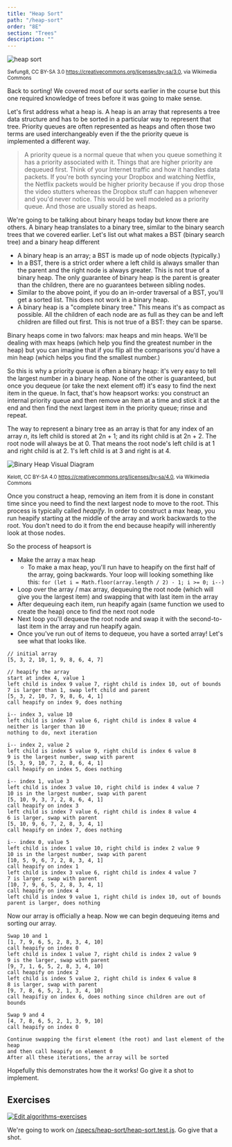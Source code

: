 ```yaml
---
title: "Heap Sort"
path: "/heap-sort"
order: "8E"
section: "Trees"
description: ""
---
```


![heap sort](./images/heapsort.gif)

<sup>Swfung8, CC BY-SA 3.0 <https://creativecommons.org/licenses/by-sa/3.0>, via Wikimedia Commons</sup>

Back to sorting! We covered most of our sorts earlier in the course but this one required knowledge of trees before it was going to make sense.

Let's first address what a heap is. A heap is an array that represents a tree data structure and has to be sorted in a particular way to represent that tree. Priority queues are often represented as heaps and often those two terms are used interchangeably even if the the priority queue is implemented a different way.

> A priority queue is a normal queue that when you queue something it has a priority associated with it. Things that are higher priority are dequeued first. Think of your Internet traffic and how it handles data packets. If you're both syncing your Dropbox and watching Netflix, the Netflix packets would be higher priority because if you drop those the video stutters whereas the Dropbox stuff can happen whenever and you'd never notice. This would be well modeled as a priority queue. And those are usually stored as heaps.

We're going to be talking about binary heaps today but know there are others. A binary heap translates to a binary tree, similar to the binary search trees that we covered earlier. Let's list out what makes a BST (binary search tree) and a binary heap different

- A binary heap is an array; a BST is made up of node objects (typically.)
- In a BST, there is a strict order where a left child is always smaller than the parent and the right node is always greater. This is not true of a binary heap. The only guarantee of binary heap is the parent is greater than the children, there are no guarantees between sibling nodes.
- Similar to the above point, if you do an in-order traversal of a BST, you'll get a sorted list. This does not work in a binary heap.
- A binary heap is a "complete binary tree." This means it's as compact as possible. All the children of each node are as full as they can be and left children are filled out first. This is not true of a BST: they can be sparse.

Binary heaps come in two falvors: max heaps and min heaps. We'll be dealing with max heaps (which help you find the greatest number in the heap) but you can imagine that if you flip all the comparisons you'd have a min heap (which helps you find the smallest number.)

So this is why a priority queue is often a binary heap: it's very easy to tell the largest number in a binary heap. None of the other is guaranteed, but once you dequeue (or take the next element off) it's easy to find the next item in the queue. In fact, that's how heapsort works: you construct an internal priority queue and then remove an item at a time and stick it at the end and then find the next largest item in the priority queue; rinse and repeat.

The way to represent a binary tree as an array is that for any index of an array _n_, its left child is stored at 2n + 1; and its right child is at 2n + 2. The root node will always be at 0. That means the root node's left child is at 1 and right child is at 2. 1's left child is at 3 and right is at 4.

![Binary Heap Visual Diagram](./images/heap.png)

<sup>Kelott, CC BY-SA 4.0 <https://creativecommons.org/licenses/by-sa/4.0>, via Wikimedia Commons</sup>

Once you construct a heap, removing an item from it is done in constant time since you need to find the next largest node to move to the root. This process is typically called _heapify_. In order to construct a max heap, you run heapify starting at the middle of the array and work backwards to the root. You don't need to do it from the end because heapify will inherently look at those nodes.

So the process of heapsort is

- Make the array a max heap
  - To make a max heap, you'll run have to heapify on the first half of the array, going backwards. Your loop will looking something like this: `for (let i = Math.floor(array.length / 2) - 1; i >= 0; i--)`
- Loop over the array / max array, dequeuing the root node (which will give you the largest item) and swapping that with last item in the array
- After dequeuing each item, run heapify again (same function we used to create the heap) once to find the next root node
- Next loop you'll dequeue the root node and swap it with the second-to-last item in the array and run heapify again.
- Once you've run out of items to dequeue, you have a sorted array! Let's see what that looks like.

```text
// initial array
[5, 3, 2, 10, 1, 9, 8, 6, 4, 7]

// heapify the array
start at index 4, value 1
left child is index 9 value 7, right child is index 10, out of bounds
7 is larger than 1, swap left child and parent
[5, 3, 2, 10, 7, 9, 8, 6, 4, 1]
call heapify on index 9, does nothing

i-- index 3, value 10
left child is index 7 value 6, right child is index 8 value 4
neither is larger than 10
nothing to do, next iteration

i-- index 2, value 2
left child is index 5 value 9, right child is index 6 value 8
9 is the largest number, swap with parent
[5, 3, 9, 10, 7, 2, 8, 6, 4, 1]
call heapify on index 5, does nothing

i-- index 1, value 3
left child is index 3 value 10, right child is index 4 value 7
10 is in the largest number, swap with parent
[5, 10, 9, 3, 7, 2, 8, 6, 4, 1]
call heapify on index 3
left child is index 7 value 6, right child is index 8 value 4
6 is larger, swap with parent
[5, 10, 9, 6, 7, 2, 8, 3, 4, 1]
call heapify on index 7, does nothing

i-- index 0, value 5
left child is index 1 value 10, right child is index 2 value 9
10 is in the largest number, swap with parent
[10, 5, 9, 6, 7, 2, 8, 3, 4, 1]
call heapify on index 1
left child is index 3 value 6, right child is index 4 value 7
7 is larger, swap with parent
[10, 7, 9, 6, 5, 2, 8, 3, 4, 1]
call heapify on index 4
left child is index 9 value 1, right child is index 10, out of bounds
parent is larger, does nothing
```

Now our array is officially a heap. Now we can begin dequeuing items and sorting our array.

```text
Swap 10 and 1
[1, 7, 9, 6, 5, 2, 8, 3, 4, 10]
call heapify on index 0
left child is index 1 value 7, right child is index 2 value 9
9 is the larger, swap with parent
[9, 7, 1, 6, 5, 2, 8, 3, 4, 10]
call heapify on index 2
left child is index 5 value 2, right child is index 6 value 8
8 is larger, swap with parent
[9, 7, 8, 6, 5, 2, 1, 3, 4, 10]
call heapifiy on index 6, does nothing since children are out of bounds

Swap 9 and 4
[4, 7, 8, 6, 5, 2, 1, 3, 9, 10]
call heapify on index 0

Continue swapping the first element (the root) and last element of the heap
and then call heapify on element 0
After all these iterations, the array will be sorted
```

Hopefully this demonstrates how the it works! Go give it a shot to implement.

## Exercises

[![Edit algorithms-exercises](https://codesandbox.io/static/img/play-codesandbox.svg)][sb]

We're going to work on [/specs/heap-sort/heap-sort.test.js][gh]. Go give that a shot.

[gh]: https://github.com/btholt/algorithms-exercises/blob/main/specs/heap-sort/heap-sort.test.js
[sb]: https://codesandbox.io/s/github/btholt/algorithms-exercises/tree/main?file=/specs/heap-sort/heap-sort.test.js
